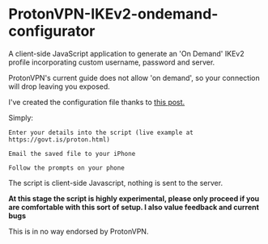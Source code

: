 # ProtonVPN-IKEv2-ondemand-configurator

A client-side JavaScript application to generate an 'On Demand' IKEv2 profile incorporating custom username, password and server.

ProtonVPN's current guide does not allow 'on demand', so your connection will drop leaving you exposed.

I've created the configuration file thanks to [this post.](https://www.reddit.com/r/ProtonVPN/comments/7qkj7m/creating_an_ondemand_ikev2_configuration_profile/)

Simply:

    Enter your details into the script (live example at https://govt.is/proton.html)

    Email the saved file to your iPhone

    Follow the prompts on your phone

The script is client-side Javascript, nothing is sent to the server.

**At this stage the script is highly experimental, please only proceed if you are comfortable with this sort of setup. I also value feedback and current bugs**

This is in no way endorsed by ProtonVPN.
